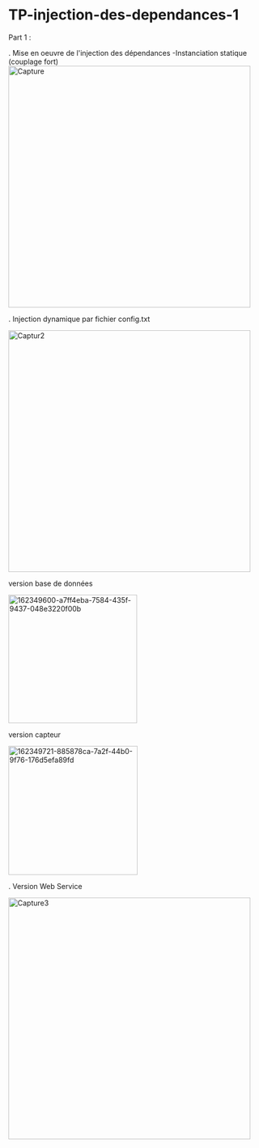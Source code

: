 # TP-injection-des-dependances-1
Part 1 :

. Mise en oeuvre de l'injection des dépendances -Instanciation statique (couplage fort)
<img width="478" alt="Capture" src="https://user-images.githubusercontent.com/83142853/162549877-62e79ce2-dd67-4d2f-ae99-73828dc535c5.PNG">

. Injection dynamique par fichier config.txt

<img width="478" alt="Captur2" src="https://user-images.githubusercontent.com/83142853/162549959-7a2bc622-afde-45e6-b173-3420223aa446.PNG">

version base de données

<img width="254" alt="162349600-a7ff4eba-7584-435f-9437-048e3220f00b" src="https://user-images.githubusercontent.com/83142853/173116001-1ea78c6d-342f-43e5-ad5c-330506d501cf.png">

version capteur

<img width="255" alt="162349721-885878ca-7a2f-44b0-9f76-176d5efa89fd" src="https://user-images.githubusercontent.com/83142853/173116065-6b770564-b1df-4256-976c-b44d8cd7db8c.png">


. Version Web Service

<img width="478" alt="Capture3" src="https://user-images.githubusercontent.com/83142853/162549963-3acc7953-985e-4a26-b2f8-f5468007048b.PNG">
